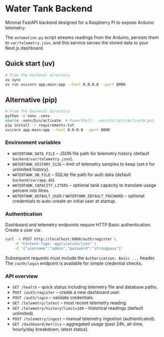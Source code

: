 # Water Tank Backend

Minimal FastAPI backend designed for a Raspberry Pi to expose Arduino telemetry.

The `automation.py` script streams readings from the Arduino, persists them to
`var/telemetry.json`, and this service serves the stored data to your Next.js
dashboard.

## Quick start (uv)

```bash
# From the backend/ directory
uv sync
uv run uvicorn app.main:app --host 0.0.0.0 --port 8000
```

## Alternative (pip)

```bash
# From the backend/ directory
python -m venv .venv
source .venv/bin/activate  # PowerShell: .venv\Scripts\Activate.ps1
pip install -r requirements.txt
uvicorn app.main:app --host 0.0.0.0 --port 8000
```

### Environment variables

- `WATERTANK_DATA_FILE` – JSON file path for telemetry history (default `backend/var/telemetry.json`).
- `WATERTANK_HISTORY_SIZE` – limit of telemetry samples to keep (set `0` for unlimited history).
- `WATERTANK_DB_FILE` – SQLite file path for auth data (default `backend/var/app.db`).
- `WATERTANK_CAPACITY_LITERS` – optional tank capacity to translate usage percent into litres.
- `WATERTANK_DEFAULT_USER` / `WATERTANK_DEFAULT_PASSWORD` – optional credentials to auto-create an initial user at startup.

### Authentication

Dashboard and telemetry endpoints require HTTP Basic authentication. Create a user via:

```bash
curl -X POST http://localhost:8000/auth/register \
	-H "Content-Type: application/json" \
	-d '{"username":"admin","password":"strongpass"}'
```

Subsequent requests must include the `Authorization: Basic ...` header. The `/auth/login`
endpoint is available for simple credential checks.

### API overview

- `GET /health` – quick status including telemetry file and database paths.
- `POST /auth/register` – create a new dashboard user.
- `POST /auth/login` – validate credentials.
- `GET /telemetry/latest` – most recent telemetry reading.
- `GET /telemetry/history?limit=100` – historical readings (default unlimited).
- `POST /telemetry/ingest` – manual telemetry ingestion (authenticated).
- `GET /dashboard/metrics` – aggregated usage (past 24h, all-time, hourly/day breakdown, latest status).

